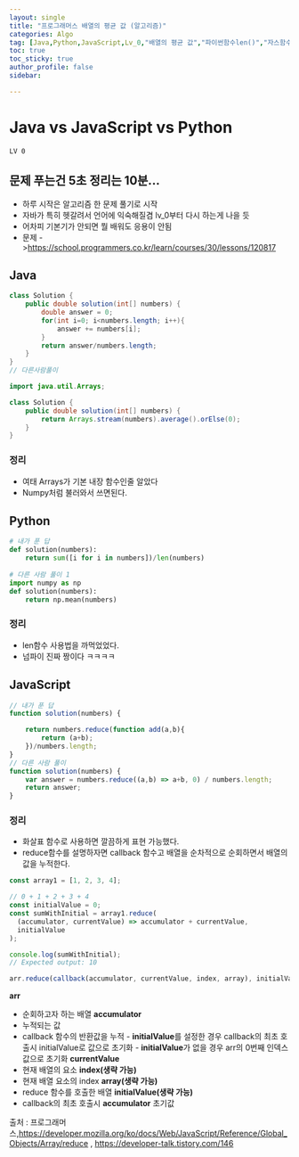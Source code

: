 ```yaml
---
layout: single
title: "프로그래머스 배열의 평균 값 (알고리즘)"
categories: Algo
tag: [Java,Python,JavaScript,Lv_0,"배열의 평균 값","파이썬함수len()","자스함수reduce"]
toc: true
toc_sticky: true
author_profile: false
sidebar:

---
```

# Java vs JavaScript vs Python
`LV 0`
## 문제 푸는건 5초 정리는 10분...

- 하루 시작은 알고리즘 한 문제 풀기로 시작
- 자바가 특히 헷갈려서 언어에 익숙해질겸 lv_0부터 다시 하는게 나을 듯
- 어차피 기본기가 안되면 뭘 배워도 응용이 안됨
- 문제 ->https://school.programmers.co.kr/learn/courses/30/lessons/120817

## Java

```java
class Solution {
    public double solution(int[] numbers) {
        double answer = 0;
        for(int i=0; i<numbers.length; i++){
            answer += numbers[i];
        }
        return answer/numbers.length;
    }
}
// 다른사람풀이 

import java.util.Arrays;

class Solution {
    public double solution(int[] numbers) {
        return Arrays.stream(numbers).average().orElse(0);
    }
}
```
### 정리
- 여태 Arrays가 기본 내장 함수인줄 알았다
- Numpy처럼 불러와서 쓰면된다.



## Python
```python
# 내가 푼 답
def solution(numbers):
    return sum([i for i in numbers])/len(numbers)
    
# 다른 사람 풀이 1
import numpy as np
def solution(numbers):
    return np.mean(numbers)

```
### 정리
- len함수 사용법을 까먹었었다.
- 넘파이 진짜 짱이다 ㅋㅋㅋㅋ



## JavaScript

```javascript
// 내가 푼 답
function solution(numbers) {

    return numbers.reduce(function add(a,b){
        return (a+b);
    })/numbers.length;
}
// 다른 사람 풀이
function solution(numbers) {
    var answer = numbers.reduce((a,b) => a+b, 0) / numbers.length;
    return answer;
}
```
### 정리
- 화살표 함수로 사용하면 깔끔하게 표현 가능했다.
- reduce함수를 설명하자면 callback 함수고 배열을 순차적으로 순회하면서 배열의 값을 누적한다.

```javascript
const array1 = [1, 2, 3, 4];

// 0 + 1 + 2 + 3 + 4
const initialValue = 0;
const sumWithInitial = array1.reduce(
  (accumulator, currentValue) => accumulator + currentValue,
  initialValue
);

console.log(sumWithInitial);
// Expected output: 10

```

```javascript
arr.reduce(callback(accumulator, currentValue, index, array), initialValue)
```

**arr**
- 순회하고자 하는 배열
**accumulator**
- 누적되는 값
- callback 함수의 반환값을 누적
- **initialValue**를 설정한 경우 callback의 최초 호출시 initialValue로 값으로 초기화
- **initialValue**가 없을 경우 arr의 0번째 인덱스 값으로 초기화
**currentValue**
- 현재 배열의 요소
**index(생략 가능)**
- 현재 배열 요소의 index
**array(생략 가능)**
- reduce 함수를 호출한 배열
**initialValue(생략 가능)**
- callback의 최초 호출시 **accumulator** 초기값


출처 : 프로그래머스,https://developer.mozilla.org/ko/docs/Web/JavaScript/Reference/Global_Objects/Array/reduce
,
https://developer-talk.tistory.com/146